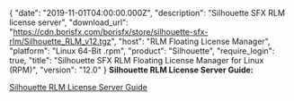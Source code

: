 {
  "date": "2019-11-01T04:00:00.000Z",
  "description": "Silhouette SFX RLM license server",
   "download_url": "https://cdn.borisfx.com/borisfx/store/silhouette-sfx-rlm/Silhouette_RLM_v12.tgz",
   "host": "RLM Floating License Manager",
   "platform": "Linux 64-Bit .rpm",
  "product": "Silhouette",
   "require_login": true,
   "title": "Silhouette SFX RLM Floating License Manager for Linux (RPM)",
  "version": "12.0"
}
**Silhouette RLM License Server Guide:**

<a href="https://cdn.borisfx.com/borisfx/store/silhouette-sfx-rlm/silhouette_rlm_license_server-v12.pdf" target="_blank">Silhouette RLM License Server Guide</a>
